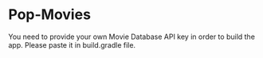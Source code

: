 # Pop-Movies
You need to provide your own Movie Database API key in order to build the app. Please paste it in build.gradle file.
